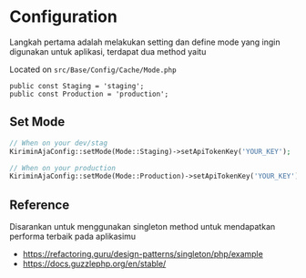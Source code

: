 # Configuration

Langkah pertama adalah melakukan setting dan define mode yang ingin digunakan untuk aplikasi, terdapat dua method yaitu

Located on `src/Base/Config/Cache/Mode.php`
```shell
public const Staging = 'staging';
public const Production = 'production';
```

## Set Mode 
```php
// When on your dev/stag 
KiriminAjaConfig::setMode(Mode::Staging)->setApiTokenKey('YOUR_KEY');

// When on your production
KiriminAjaConfig::setMode(Mode::Production)->setApiTokenKey('YOUR_KEY');
```

## Reference
Disarankan untuk menggunakan singleton method untuk mendapatkan performa terbaik pada aplikasimu

- https://refactoring.guru/design-patterns/singleton/php/example
- https://docs.guzzlephp.org/en/stable/
